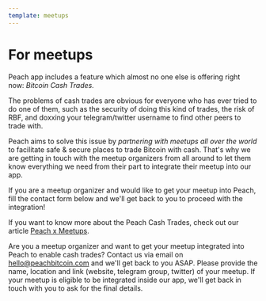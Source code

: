 ```yaml
---
template: meetups
---
```

# For meetups

Peach app includes a feature which almost no one else is offering right now: *Bitcoin Cash Trades.*

The problems of cash trades are obvious for everyone who has ever tried to do one of them, such as the security of doing this kind of trades, the risk of RBF, and doxxing your telegram/twitter username to find other peers to trade with.

Peach aims to solve this issue by *partnering with meetups all over the world* to facilitate safe & secure places to trade Bitcoin with cash. That's why we are getting in touch with the meetup organizers from all around to let them know everything we need from their part to integrate their meetup into our app.

If you are a meetup organizer and would like to get your meetup into Peach, fill the contact form below and we'll get back to you to proceed with the integration!

If you want to know more about the Peach Cash Trades, check out our article [Peach x Meetups](/blog/).

Are you a meetup organizer and want to get your meetup integrated into Peach to enable cash trades?
Contact us via email on [hello@peachbitcoin.com](mailto:hello@peachbitcoin.com) and we'll get back to you ASAP.
Please provide the name, location and link (website, telegram group, twitter) of your meetup.
If your meetup is eligible to be integrated inside our app, we'll get back in touch with you to ask for the final details.
